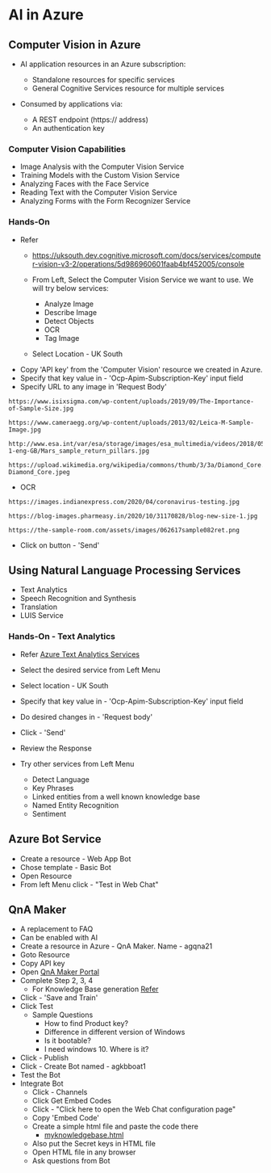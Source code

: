 # AI in Azure

## Computer Vision in Azure
- AI application resources in an Azure subscription:
   - Standalone resources for specific services
   - General Cognitive Services resource for multiple services

- Consumed by applications via:
  - A REST endpoint (https:// address)
  - An authentication key

### Computer Vision Capabilities
- Image Analysis with the Computer Vision Service
- Training Models with the Custom Vision Service
- Analyzing Faces with the Face Service
- Reading Text with the Computer Vision Service
- Analyzing Forms with the Form Recognizer Service

### Hands-On
- Refer
  - https://uksouth.dev.cognitive.microsoft.com/docs/services/computer-vision-v3-2/operations/5d986960601faab4bf452005/console
  - From Left, Select the Computer Vision Service we want to use. We will try below services:
    - Analyze Image
    - Describe Image
    - Detect Objects
    - OCR
    - Tag Image

  - Select Location - UK South
- Copy 'API key' from the 'Computer Vision' resource we created in Azure.
- Specify that key value in - 'Ocp-Apim-Subscription-Key' input field
- Specify URL to any image in 'Request Body'
```
https://www.isixsigma.com/wp-content/uploads/2019/09/The-Importance-of-Sample-Size.jpg
```

  ```
  https://www.cameraegg.org/wp-content/uploads/2013/02/Leica-M-Sample-Image.jpg
  ```

  ```
  http://www.esa.int/var/esa/storage/images/esa_multimedia/videos/2018/05/mars_sample_return/17493376-1-eng-GB/Mars_sample_return_pillars.jpg
  ```

  ```
  https://upload.wikimedia.org/wikipedia/commons/thumb/3/3a/Diamond_Core.jpeg/1200px-Diamond_Core.jpeg
  ```

  - OCR
```
https://images.indianexpress.com/2020/04/coronavirus-testing.jpg
```
```
https://blog-images.pharmeasy.in/2020/10/31170828/blog-new-size-1.jpg
```

  ```
  https://the-sample-room.com/assets/images/062617sample082ret.png
  ```



- Click on button - 'Send'


## Using Natural Language Processing Services
- Text Analytics
- Speech Recognition and Synthesis
- Translation
- LUIS Service

### Hands-On - Text Analytics
- Refer [Azure Text Analytics Services](https://westus.dev.cognitive.microsoft.com/docs/services/TextAnalytics-v3-0/operations/Languages)
- Select the desired service from Left Menu
- Select location - UK South
- Specify that key value in - 'Ocp-Apim-Subscription-Key' input field
- Do desired changes in - 'Request body'
- Click - 'Send'
- Review the Response

- Try other services from Left Menu
  - Detect Language
  - Key Phrases
  - Linked entities from a well known knowledge base
  - Named Entity Recognition
  - Sentiment

## Azure Bot Service
- Create a resource - Web App Bot
- Chose template - Basic Bot
- Open Resource
- From left Menu click - "Test in Web Chat"

## QnA Maker
- A replacement to FAQ
- Can be enabled with AI
- Create a resource in Azure - QnA Maker. Name - agqna21
- Goto Resource
- Copy API key
- Open [QnA Maker Portal](https://www.qnamaker.ai/Create)
- Complete Step 2, 3, 4
  - For Knowledge Base generation [Refer](https://www.microsoft.com/en-in/software-download/faq)
- Click - 'Save and Train'
- Click Test
  - Sample Questions
    - How to find Product key?
    - Difference in different version of Windows
    - Is it bootable?
    - I need windows 10. Where is it?
- Click - Publish
- Click - Create Bot named - agkbboat1
-  Test the Bot
- Integrate Bot
  - Click - Channels
  - Click Get Embed Codes
  - Click - "Click here to open the Web Chat configuration page"
  - Copy 'Embed Code'
  - Create a simple html file and paste the code there
    - [myknowledgebase.html](myknowledgebase.html)
  - Also put the Secret keys in HTML file
  - Open HTML file in any browser
  - Ask questions from Bot
